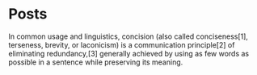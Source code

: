 # Posts 

In common usage and linguistics, concision (also called conciseness[1], 
terseness, brevity, or laconicism) is a communication principle[2] of 
eliminating redundancy,[3] generally achieved by using as few words as 
possible in a sentence while preserving its meaning.
